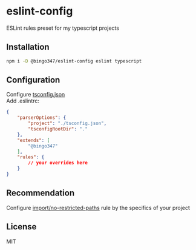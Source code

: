 # eslint-config

ESLint rules preset for my typescript projects

## Installation

```sh
npm i -D @bingo347/eslint-config eslint typescript
```

## Configuration

Configure [tsconfig.json](https://www.typescriptlang.org/docs/handbook/tsconfig-json.html) \
Add .eslintrc:

```json
{
    "parserOptions": {
        "project": "./tsconfig.json",
        "tsconfigRootDir": "."
    },
    "extends": [
        "@bingo347"
    ],
    "rules": {
        // your overrides here
    }
}
```

## Recommendation

Configure [import/no-restricted-paths](https://github.com/import-js/eslint-plugin-import/blob/master/docs/rules/no-restricted-paths.md) rule
by the specifics of your project

## License

MIT
